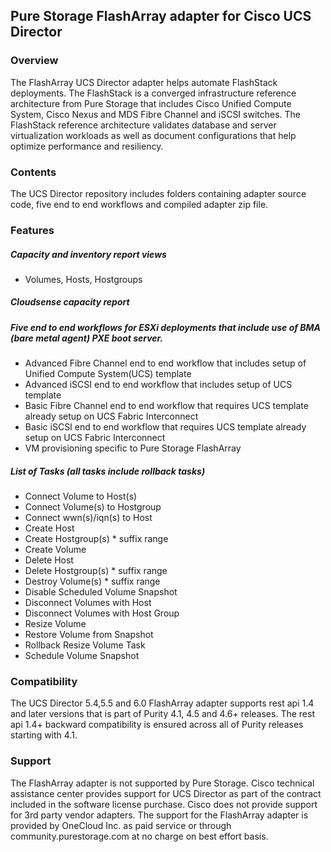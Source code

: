 ## Pure Storage FlashArray adapter for Cisco UCS Director


### Overview
The FlashArray UCS Director adapter helps automate FlashStack deployments.  The FlashStack is a converged infrastructure reference architecture from Pure Storage that includes Cisco Unified Compute System, Cisco Nexus and MDS Fibre Channel and iSCSI switches.  The FlashStack reference architecture validates database and server virtualization workloads as well as document configurations that help optimize performance and resiliency.

### Contents
The UCS Director repository includes folders containing adapter source code, five end to end workflows and compiled adapter zip file.


### Features

##### Capacity and inventory report views
* Volumes, Hosts, Hostgroups

##### Cloudsense capacity report

##### Five end to end workflows for ESXi deployments that include use of BMA (bare metal agent) PXE boot server.
* Advanced Fibre Channel end to end workflow that includes setup of Unified Compute System(UCS) template
* Advanced iSCSI end to end workflow that includes setup of UCS template
* Basic Fibre Channel end to end workflow that requires UCS template already setup on UCS Fabric Interconnect
* Basic iSCSI end to end workflow that requires UCS template already setup on UCS Fabric Interconnect
* VM provisioning specific to Pure Storage FlashArray

##### List of Tasks (all tasks include rollback tasks)
* Connect Volume to Host(s)
* Connect Volume(s) to Hostgroup
* Connect wwn(s)/iqn(s) to Host
* Create Host
* Create Hostgroup(s) * suffix range
* Create Volume
* Delete Host
* Delete Hostgroup(s) * suffix range
* Destroy Volume(s) * suffix range
* Disable Scheduled Volume Snapshot
* Disconnect Volumes with Host
* Disconnect Volumes with Host Group
* Resize Volume
* Restore Volume from Snapshot
* Rollback Resize Volume Task
* Schedule Volume Snapshot

### Compatibility
The UCS Director 5.4,5.5 and 6.0 FlashArray adapter supports rest api 1.4 and later versions that is part of Purity 4.1, 4.5 and 4.6+ releases.  The rest api 1.4+ backward compatibility is ensured across all of Purity releases starting with 4.1.

### Support
The FlashArray adapter is not supported by Pure Storage.  Cisco technical assistance center provides support for UCS Director as part of the contract included in the software license purchase.  Cisco does not provide support for 3rd party vendor adapters.  The support for the FlashArray adapter is provided by OneCloud Inc. as paid service or through community.purestorage.com at no charge on best effort basis.

